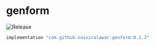 # genform
![Release](https://jitpack.io/v/NassirAlawar/genform.svg)

```groovy
implementation "com.github.nassiralawar:genform:0.1.3"
```
